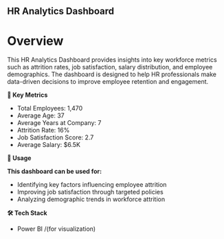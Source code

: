 ## HR Analytics Dashboard

# Overview
This HR Analytics Dashboard provides insights into key workforce metrics such as attrition rates, job satisfaction, salary distribution, and employee demographics. The dashboard is designed to help HR professionals make data-driven decisions to improve employee retention and engagement.

**📌 Key Metrics**
  * Total Employees: 1,470
  * Average Age: 37
  * Average Years at Company: 7
  * Attrition Rate: 16%
  * Job Satisfaction Score: 2.7
  * Average Salary: $6.5K

**🚀 Usage**

**This dashboard can be used for:**
 * Identifying key factors influencing employee attrition
 * Improving job satisfaction through targeted policies
 * Analyzing demographic trends in workforce attrition

**🛠️ Tech Stack**
* Power BI /(for visualization)
